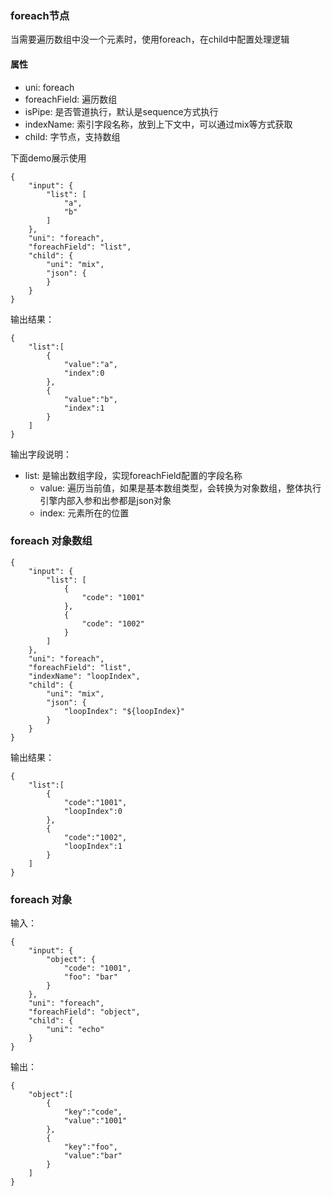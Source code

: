 ### foreach节点

当需要遍历数组中没一个元素时，使用foreach，在child中配置处理逻辑

#### 属性
- uni: foreach
- foreachField: 遍历数组
- isPipe: 是否管道执行，默认是sequence方式执行
- indexName: 索引字段名称，放到上下文中，可以通过mix等方式获取
- child: 字节点，支持数组

下面demo展示使用
```
{
    "input": {
        "list": [
            "a",
            "b"
        ]
    },
    "uni": "foreach",
    "foreachField": "list",
    "child": {
        "uni": "mix",
        "json": {
        }
    }
}
```
输出结果：
```
{
	"list":[
		{
			"value":"a",
			"index":0
		},
		{
			"value":"b",
			"index":1
		}
	]
}
```
输出字段说明：
- list: 是输出数组字段，实现foreachField配置的字段名称
  - value: 遍历当前值，如果是基本数组类型，会转换为对象数组，整体执行引擎内部入参和出参都是json对象
  - index: 元素所在的位置

### foreach 对象数组

```
{
    "input": {
        "list": [
            {
                "code": "1001"
            },
            {
                "code": "1002"
            }
        ]
    },
    "uni": "foreach",
    "foreachField": "list",
    "indexName": "loopIndex",
    "child": {
        "uni": "mix",
        "json": {
            "loopIndex": "${loopIndex}"
        }
    }
}
```
输出结果：
```
{
	"list":[
		{
			"code":"1001",
			"loopIndex":0
		},
		{
			"code":"1002",
			"loopIndex":1
		}
	]
}
```
### foreach 对象

输入：
```
{
    "input": {
        "object": {
            "code": "1001",
            "foo": "bar"
        }
    },
    "uni": "foreach",
    "foreachField": "object",
    "child": {
        "uni": "echo"
    }
}
```
输出：
```
{
	"object":[
		{
			"key":"code",
			"value":"1001"
		},
		{
			"key":"foo",
			"value":"bar"
		}
	]
}
```